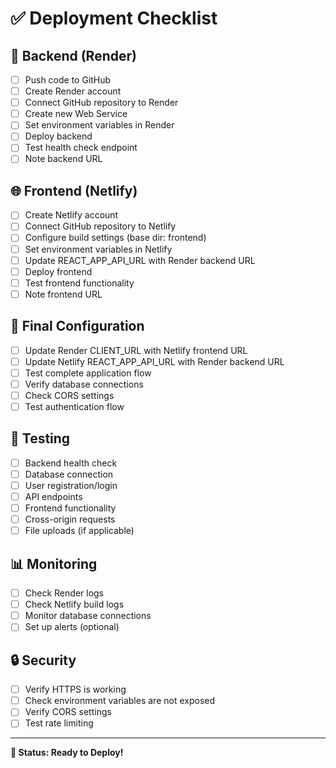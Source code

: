 # ✅ Deployment Checklist

## 🔧 Backend (Render)
- [ ] Push code to GitHub
- [ ] Create Render account
- [ ] Connect GitHub repository to Render
- [ ] Create new Web Service
- [ ] Set environment variables in Render
- [ ] Deploy backend
- [ ] Test health check endpoint
- [ ] Note backend URL

## 🌐 Frontend (Netlify)
- [ ] Create Netlify account
- [ ] Connect GitHub repository to Netlify
- [ ] Configure build settings (base dir: frontend)
- [ ] Set environment variables in Netlify
- [ ] Update REACT_APP_API_URL with Render backend URL
- [ ] Deploy frontend
- [ ] Test frontend functionality
- [ ] Note frontend URL

## 🔄 Final Configuration
- [ ] Update Render CLIENT_URL with Netlify frontend URL
- [ ] Update Netlify REACT_APP_API_URL with Render backend URL
- [ ] Test complete application flow
- [ ] Verify database connections
- [ ] Check CORS settings
- [ ] Test authentication flow

## 🧪 Testing
- [ ] Backend health check
- [ ] Database connection
- [ ] User registration/login
- [ ] API endpoints
- [ ] Frontend functionality
- [ ] Cross-origin requests
- [ ] File uploads (if applicable)

## 📊 Monitoring
- [ ] Check Render logs
- [ ] Check Netlify build logs
- [ ] Monitor database connections
- [ ] Set up alerts (optional)

## 🔒 Security
- [ ] Verify HTTPS is working
- [ ] Check environment variables are not exposed
- [ ] Verify CORS settings
- [ ] Test rate limiting

---

**🎯 Status: Ready to Deploy!**
